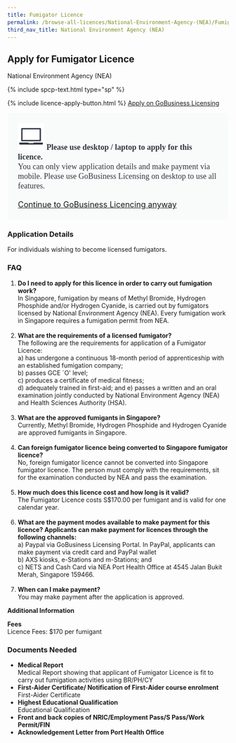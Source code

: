 ```yaml
---
title: Fumigator Licence
permalink: /browse-all-licences/National-Environment-Agency-(NEA)/Fumigator-Licence
third_nav_title: National Environment Agency (NEA)
---
```


## Apply for Fumigator Licence

National Environment Agency (NEA)

{% include spcp-text.html type="sp" %}

{% include licence-apply-button.html %}
<a class="btn" id = "desktopNotice" href="https://licence1.business.gov.sg/feportal/web/frontier/eAdvisor?redirection=true&selectedLicenceIds=156" target="_blank" rel="noopener">Apply on GoBusiness Licensing</a>
<div id = "mobileNotice" style="background: #F9FAFA; border-radius: 5px; width: auto; height: auto; padding: 24px 24px; font-size: 18px; color: #313840;">
<img src="/images/laptop.svg" alt="" style="height: 60px; width: 60px; margin-left: 0px;">
<span style="font-weight: bold; font-family: hknova-bold; font-size: 18px; ">Please use desktop / laptop to apply for this licence.</span><br>
<span style="font-family: hknova-regular;">You can only view application details and make payment via mobile. Please use GoBusiness Licensing on desktop to use all features.</span><br><br>
<a id="mobileNotice" href="https://licence1.business.gov.sg/feportal/web/frontier/eAdvisor?redirection=true&selectedLicenceIds=156" target="_blank" rel="noopener">Continue to GoBusiness Licencing anyway</a>
</div>

<H3>Application Details</H3>

<p>For individuals wishing to become licensed fumigators.</p>
<h3>FAQ</h3>
<ol>
<li><strong>Do I need to apply for this licence in order to carry out fumigation work?</strong><br />In Singapore, fumigation by means of Methyl Bromide, Hydrogen Phosphide and/or Hydrogen Cyanide, is carried out by fumigators licensed by National Environment Agency (NEA). Every fumigation work in Singapore requires a fumigation permit from NEA.<br /><br /></li>
<li><strong>What are the requirements of a licensed fumigator?</strong><br />The following are the requirements for application of a Fumigator Licence:<br />a) has undergone a continuous 18-month period of apprenticeship with an established fumigation company;<br />b) passes GCE `O' level;<br />c) produces a certificate of medical fitness;<br />d) adequately trained in first-aid; and e) passes a written and an oral examination jointly conducted by National Environment Agency (NEA) and Health Sciences Authority (HSA).<br /><br /></li>
<li><strong> What are the approved fumigants in Singapore?</strong><br />Currently, Methyl Bromide, Hydrogen Phosphide and Hydrogen Cyanide are approved fumigants in Singapore.<br /><br /></li>
<li><strong>Can foreign fumigator licence being converted to Singapore fumigator licence?</strong><br />No, foreign fumigator licence cannot be converted into Singapore fumigator licence. The person must comply with the requirements, sit for the examination conducted by NEA and pass the examination.<br /><br /></li>
<li><strong>How much does this licence cost and how long is it valid?</strong><br />The Fumigator Licence costs S$170.00 per fumigant and is valid for one calendar year.<br /><br /></li>
<li><strong>What are the payment modes available to make payment for this licence? Applicants can make payment for licences through the following channels:</strong><br />a) Paypal via GoBusiness Licensing Portal. In PayPal, applicants can make payment via credit card and PayPal wallet<br />b) AXS kiosks, e-Stations and m-Stations; and<br />c) NETS and Cash Card via NEA Port Health Office at 4545 Jalan Bukit Merah, Singapore 159466.<br /><br /></li>
<li><strong>When can I make payment?</strong><br />You may make payment after the application is approved.</li>
</ol>

<strong>Additional Information</strong>

<p><strong>Fees</strong><br />Licence Fees: $170 per fumigant</p>

<H3>Documents Needed</H3>

<ul>
<li><strong>Medical Report</strong><br />Medical Report showing that applicant of Fumigator Licence is fit to carry out fumigation activities using BR/PH/CY</li>
<li><strong>First-Aider Certificate/ Notification of First-Aider course enrolment</strong><br />First-Aider Certificate</li>
<li><strong>Highest Educational Qualification</strong><br />Educational Qualification</li>
<li><strong>Front and back copies of NRIC/Employment Pass/S Pass/Work Permit/FIN</strong></li>
<li><strong>Acknowledgement Letter from Port Health Office</strong></li>
</ul>

